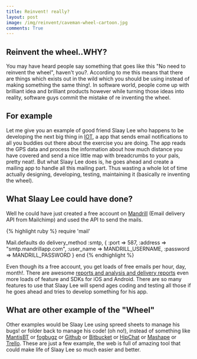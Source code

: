 ```yaml
---
title: Reinvent! really?
layout: post
image: /img/reinvent/caveman-wheel-cartoon.jpg
comments: True
---
```


Reinvent the wheel..WHY?
------------
You may have heard people say something that goes like this "No need to reinvent the wheel", haven't you?. According to me this means that there are things which
exists out in the wild which you should be using instead of making something the same thing!. In software world, people come up with brilliant idea and brilliant products however while turning those ideas into reality, software guys commit the mistake of re inventing the wheel.

For example
------------
Let me give you an example of good friend Slaay Lee who happens to be developing the next big thing in [IOT](), a app that sends email notifications to all you buddies out there about the exercise you are doing. The app reads the GPS data and process the information about how much distance you have covered and send a nice little map with breadcrumbs to your pals, pretty neat!. But what Slaay Lee does is, he goes ahead and create a mailing app to handle all this mailing part.
Thus wasting a whole lot of time actually designing, developing, testing, maintaining it (basically re inventing the wheel).

What Slaay Lee could have done?
------------
Well he could have just created a free account on [Mandrill](https://www.mandrill.com/) (Email delivery API from Mailchimp) and used the API to send the mails.

{% highlight ruby %}
require 'mail'

Mail.defaults do
  delivery_method :smtp, {
    :port      => 587,
    :address   => "smtp.mandrillapp.com",
    :user_name => MANDRILL_USERNAME,
    :password  => MANDRILL_PASSWORD
  }
end
{% endhighlight %}

Even though its a free account, you get loads of free emails per hour, day, month!. There are awesome [reports and analysis and delivery reports](http://mandrill.com/features/) even more loads of feature and SDKs for iOS and Android.
There are so many features to use that Slaay Lee will spend ages coding and testing all those if he goes ahead and tries to develop something for his app.

What are other example of the "Wheel"
------------
Other examples would be Slaay Lee using spreed sheets to manage his bugs! or folder back to manage his code! (oh no!), instead of something like [MantisBT](http://www.mantisbt.org/) or [fogbugz](http://www.fogcreek.com/fogbugz/) or [Github](github.com/slaay) or [Bitbucket](https://bitbucket.org/) or [HipChat](www.hipchat.com/‎) or [Mashape](https://www.mashape.com) or [Trello](https://trello.com/). These are just a few
example, the web is full of amazing tool that could make life of Slaay Lee so much easier and better.
